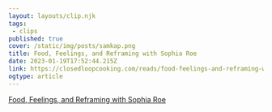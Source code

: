 ```yaml
---
layout: layouts/clip.njk 
tags:
 - clips 
published: true 
cover: /static/img/posts/samkap.png 
title: Food, Feelings, and Reframing with Sophia Roe 
date: 2023-01-19T17:52:44.215Z 
link: https://closedloopcooking.com/reads/food-feelings-and-reframing-with-sophia-roe/ 
ogtype: article 
---
```

[Food, Feelings, and Reframing with Sophia Roe](https://closedloopcooking.com/reads/food-feelings-and-reframing-with-sophia-roe/) 
